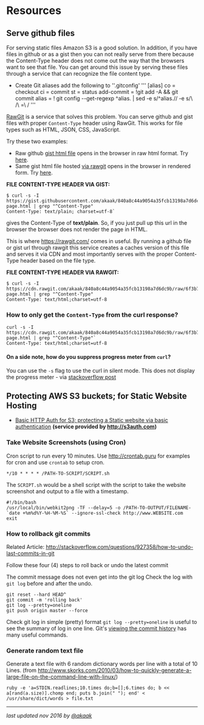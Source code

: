 # Resources

## Serve github files
For serving static files Amazon S3 is a good solution. In addition, if you have files in github or as a gist then you can not really serve from there because the Content-Type header does not come out the way that the browsers want to see that file. You can get around this issue by serving these files through a service that can recognize the file content type.

- Create Git aliases
add the following to ''.gitconfig'
'''
[alias]
co = checkout
ci = commit
st = status
add-commit = !git add -A && git commit
alias = ! git config --get-regexp ^alias\. | sed -e s/^alias\.// -e s/\ /\ =\ /
'''


[RawGit](https://rawgit.com/) is a service that solves this problem. You can serve github and gist files with proper `Content-Type` header using RawGit. This works for file types such as HTML, JSON, CSS, JavaScript.

Try these two examples:
- Raw github [gist html file](https://gist.githubusercontent.com/akaak/840a8c44a9054a35fcb13198a7d6dc9b/raw/ac3423492386541a280892f711b11197c6f83687/simple-page.html) opens in the browser in raw html format. Try
[here](https://gist.githubusercontent.com/akaak/840a8c44a9054a35fcb13198a7d6dc9b/raw/ac3423492386541a280892f711b11197c6f83687/simple-page.html).
- Same gist html file hosted [via rawgit](https://cdn.rawgit.com/akaak/840a8c44a9054a35fcb13198a7d6dc9b/raw/6f3b746a534e8f456492568f67ca9acade0372c1/simple-page.html) opens in the browser in rendered form. Try [here](https://cdn.rawgit.com/akaak/840a8c44a9054a35fcb13198a7d6dc9b/raw/6f3b746a534e8f456492568f67ca9acade0372c1/simple-page.html).


**FILE CONTENT-TYPE HEADER VIA GIST:**

    $ curl -s -I https://gist.githubusercontent.com/akaak/840a8c44a9054a35fcb13198a7d6dc9b/raw/ac3423492386541a280892f711b11197c6f83687/simple-page.html | grep "^Content-Type"
    Content-Type: text/plain; charset=utf-8`

gives the Content-Type of **text/plain**. So, if you just pull up this url in the browser the browser does not render the page in HTML.

This is where <https://rawgit.com/> comes in useful. By running a github file or gist url through rawgit this service creates a caches version of this file and serves it via CDN and most importantly serves with the proper Content-Type header based on the file type.

**FILE CONTENT-TYPE HEADER VIA RAWGIT:**

    $ curl -s -I https://cdn.rawgit.com/akaak/840a8c44a9054a35fcb13198a7d6dc9b/raw/6f3b746a534e8f456492568f67ca9acade0372c1/simple-page.html | grep "^Content-Type"
    Content-Type: text/html;charset=utf-8

### How to only get the `Content-Type` from the curl response?
    curl -s -I https://cdn.rawgit.com/akaak/840a8c44a9054a35fcb13198a7d6dc9b/raw/6f3b746a534e8f456492568f67ca9acade0372c1/simple-page.html | grep "^Content-Type"`
    Content-Type: text/html;charset=utf-8

#### On a side note, how do you suppress progress meter from `curl`?

You can use the `-s` flag to use the curl in silent mode. This does not display the progress meter -
via [stackoverflow post](http://stackoverflow.com/questions/23675967/curl-show-content-type-only)


## Protecting AWS S3 buckets; for Static Website Hosting
- [Basic HTTP Auth for S3; protecting a Static website via basic authentication](http://www.yegor256.com/2014/04/21/s3-http-basic-auth.html)
 **(service provided by <http://s3auth.com>)**

### Take Website Screenshots (using Cron)

Cron script to run every 10 minutes. Use <http://crontab.guru> for examples for cron and use `crontab` to setup cron.

`*/10 * * * * /PATH-TO-SCRIPT/SCRIPT.sh`

The `SCRIPT.sh` would be a shell script with the script to take the website screenshot and output to a file with a timestamp.

```
#!/bin/bash
/usr/local/bin/webkit2png -TF --delay=5 -o /PATH-TO-OUTPUT/FILENAME-`date +%m%d%Y-%H-%M-%S` --ignore-ssl-check http://www.WEBSITE.com
exit
```

### How to rollback git commits
Related Article: <http://stackoverflow.com/questions/927358/how-to-undo-last-commits-in-git>

Follow these four (4) steps to roll back or undo the latest commit

The commit message does not even get into the git log
Check the log with `git log` before and after the undo.

```
git reset --hard HEAD^
git commit -m 'rolling back'
git log --pretty=oneline
git push origin master --force
```
Check git log in simple (pretty) format
`git log --pretty=oneline` is useful to see the summary of log in one line. Git's [viewing the commit history](https://git-scm.com/book/en/v2/Git-Basics-Viewing-the-Commit-History) has many useful commands.

### Generate random text file

Generate a text file with 6 random dictionary words per line with a total of 10 Lines.
(from <http://www.skorks.com/2010/03/how-to-quickly-generate-a-large-file-on-the-command-line-with-linux/>)

`ruby -e 'a=STDIN.readlines;10.times do;b=[];6.times do; b << a[rand(a.size)].chomp end; puts b.join(" "); end' < /usr/share/dict/words > file.txt`

----
*last updated nov 2016 by [@akaak](http://github.com/akaak)*
